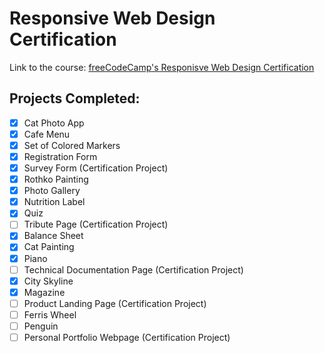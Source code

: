 # Responsive Web Design Certification

Link to the course: [freeCodeCamp's Responisve Web Design Certification](https://www.freecodecamp.org/learn/2022/responsive-web-design/)

## Projects Completed:
- [x] Cat Photo App
- [x] Cafe Menu
- [x] Set of Colored Markers
- [x] Registration Form
- [x] Survey Form (Certification Project)
- [x] Rothko Painting
- [x] Photo Gallery
- [x] Nutrition Label
- [x] Quiz
- [ ] Tribute Page (Certification Project)
- [x] Balance Sheet
- [x] Cat Painting
- [x] Piano
- [ ] Technical Documentation Page (Certification Project)
- [x] City Skyline
- [x] Magazine
- [ ] Product Landing Page (Certification Project)
- [ ] Ferris Wheel
- [ ] Penguin
- [ ] Personal Portfolio Webpage (Certification Project)